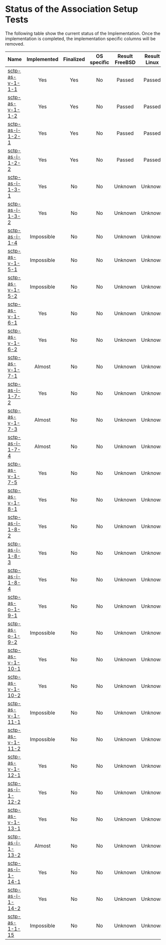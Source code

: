 # Status of the Association Setup Tests

The following table show the current status of the Implementation. Once the implementation is completed, the implementation specific columns will be removed.

| Name                                    | Implemented | Finalized | OS specific | Result FreeBSD | Result Linux |
|:----------------------------------------|:-----------:|:---------:|:-----------:|:--------------:|:------------:|
|[sctp-as-v-1-1-1](sctp-as-v-1-1-1.pkt)   | Yes         | Yes       | No          | Passed         | Passed       |
|[sctp-as-v-1-1-2](sctp-as-v-1-1-2.pkt)   | Yes         | Yes       | No          | Passed         | Passed       |
|[sctp-as-i-1-2-1](sctp-as-i-1-2-1.pkt)   | Yes         | Yes       | No          | Passed         | Passed       |
|[sctp-as-i-1-2-2](sctp-as-i-1-2-2.pkt)   | Yes         | Yes       | No          | Passed         | Passed       |
|[sctp-as-i-1-3-1](sctp-as-i-1-3-1.pkt)   | Yes         | No        | No          | Unknown        | Unknown      |
|[sctp-as-i-1-3-2](sctp-as-i-1-3-2.pkt)   | Yes         | No        | No          | Unknown        | Unknown      |
|[sctp-as-i-1-4](sctp-as-i-1-4.pkt)       | Impossible  | No        | No          | Unknown        | Unknown      |
|[sctp-as-v-1-5-1](sctp-as-v-1-5-1.pkt)   | Impossible  | No        | No          | Unknown        | Unknown      |
|[sctp-as-v-1-5-2](sctp-as-v-1-5-2.pkt)   | Impossible  | No        | No          | Unknown        | Unknown      |
|[sctp-as-v-1-6-1](sctp-as-v-1-6-1.pkt)   | Yes         | No        | No          | Unknown        | Unknown      |
|[sctp-as-v-1-6-2](sctp-as-v-1-6-2.pkt)   | Yes         | No        | No          | Unknown        | Unknown      |
|[sctp-as-v-1-7-1](sctp-as-v-1-7-1.pkt)   | Almost      | No        | No          | Unknown        | Unknown      |
|[sctp-as-i-1-7-2](sctp-as-i-1-7-2.pkt)   | Yes         | No        | No          | Unknown        | Unknown      |
|[sctp-as-v-1-7-3](sctp-as-v-1-7-3.pkt)   | Almost      | No        | No          | Unknown        | Unknown      |
|[sctp-as-i-1-7-4](sctp-as-i-1-7-4.pkt)   | Almost      | No        | No          | Unknown        | Unknown      |
|[sctp-as-v-1-7-5](sctp-as-v-1-7-5.pkt)   | Yes         | No        | No          | Unknown        | Unknown      |
|[sctp-as-v-1-8-1](sctp-as-v-1-8-1.pkt)   | Yes         | No        | No          | Unknown        | Unknown      |
|[sctp-as-i-1-8-2](sctp-as-i-1-8-2.pkt)   | Yes         | No        | No          | Unknown        | Unknown      |
|[sctp-as-i-1-8-3](sctp-as-i-1-8-3.pkt)   | Yes         | No        | No          | Unknown        | Unknown      |
|[sctp-as-i-1-8-4](sctp-as-i-1-8-4.pkt)   | Yes         | No        | No          | Unknown        | Unknown      |
|[sctp-as-o-1-9-1](sctp-as-o-1-9-1.pkt)   | Yes         | No        | No          | Unknown        | Unknown      |
|[sctp-as-o-1-9-2](sctp-as-o-1-9-2.pkt)   | Impossible  | No        | No          | Unknown        | Unknown      |
|[sctp-as-v-1-10-1](sctp-as-v-1-10-1.pkt) | Yes         | No        | No          | Unknown        | Unknown      |
|[sctp-as-v-1-10-2](sctp-as-v-1-10-2.pkt) | Yes         | No        | No          | Unknown        | Unknown      |
|[sctp-as-v-1-11-1](sctp-as-v-1-11-1.pkt) | Impossible  | No        | No          | Unknown        | Unknown      |
|[sctp-as-v-1-11-2](sctp-as-v-1-11-2.pkt) | Impossible  | No        | No          | Unknown        | Unknown      |
|[sctp-as-v-1-12-1](sctp-as-v-1-12-1.pkt) | Yes         | No        | No          | Unknown        | Unknown      |
|[sctp-as-i-1-12-2](sctp-as-i-1-12-2.pkt) | Yes         | No        | No          | Unknown        | Unknown      |
|[sctp-as-v-1-13-1](sctp-as-v-1-13-1.pkt) | Yes         | No        | No          | Unknown        | Unknown      |
|[sctp-as-i-1-13-2](sctp-as-i-1-13-2.pkt) | Almost      | No        | No          | Unknown        | Unknown      |
|[sctp-as-i-1-14-1](sctp-as-i-1-14-1.pkt) | Yes         | No        | No          | Unknown        | Unknown      |
|[sctp-as-i-1-14-2](sctp-as-i-1-14-2.pkt) | Yes         | No        | No          | Unknown        | Unknown      |
|[sctp-as-1-1-15](sctp-as-1-1-15.pkt)     | Impossible  | No        | No          | Unknown        | Unknown      |
